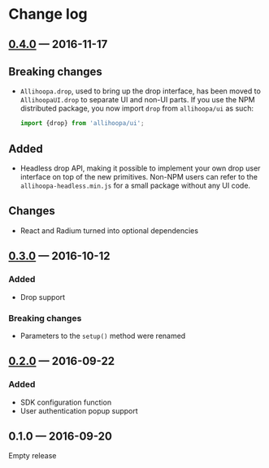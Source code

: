 Change log
==========

## [0.4.0] — 2016-11-17

## Breaking changes

* `Allihoopa.drop`, used to bring up the drop interface, has been moved to
  `AllihoopaUI.drop` to separate UI and non-UI parts. If you use the NPM
  distributed package, you now import `drop` from `allihoopa/ui` as such:

  ```javascript
  import {drop} from 'allihoopa/ui';
  ```

## Added

* Headless drop API, making it possible to implement your own drop user
  interface on top of the new primitives. Non-NPM users can refer to the
  `allihoopa-headless.min.js` for a small package without any UI code.

## Changes

* React and Radium turned into optional dependencies

## [0.3.0] — 2016-10-12

### Added

* Drop support

### Breaking changes

* Parameters to the `setup()` method were renamed

## [0.2.0] — 2016-09-22

### Added

* SDK configuration function
* User authentication popup support

## 0.1.0 — 2016-09-20

Empty release


[0.2.0]: https://github.com/allihoopa/allihoopa.js/compare/v0.1.0...v0.2.0
[0.3.0]: https://github.com/allihoopa/allihoopa.js/compare/v0.2.0...v0.3.0
[0.4.0]: https://github.com/allihoopa/allihoopa.js/compare/v0.3.0...v0.4.0